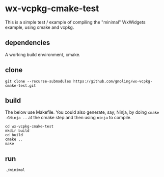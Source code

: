 # wx-vcpkg-cmake-test

This is a simple test / example of compiling the "minimal" WxWidgets example, using cmake and vcpkg.

## dependencies

A working build environment, cmake.

## clone

    git clone --recurse-submodules https://github.com/gnoling/wx-vcpkg-cmake-test.git

## build

The below use Makefile. You could also generate, say, Ninja, by doing `cmake -GNinja ..` at the cmake step and then using `ninja` to compile.

    cd wx-vcpkg-cmake-test
    mkdir build
    cd build
    cmake ..
    make

## run

    ./minimal
